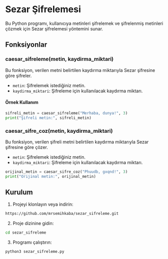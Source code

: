 # Sezar Şifrelemesi

Bu Python programı, kullanıcıya metinleri şifrelemek ve şifrelenmiş metinleri çözmek için Sezar şifrelemesi yöntemini sunar.

## Fonksiyonlar

### caesar_sifreleme(metin, kaydirma_miktari)

Bu fonksiyon, verilen metni belirtilen kaydırma miktarıyla Sezar şifresine göre şifreler.

- `metin`: Şifrelemek istediğiniz metin.
- `kaydirma_miktari`: Şifreleme için kullanılacak kaydırma miktarı.

#### Örnek Kullanım

```python
sifreli_metin = caesar_sifreleme("Merhaba, dunya!", 3)
print("Şifreli metin:", sifreli_metin)
```
### caesar_sifre_coz(metin, kaydirma_miktari)

Bu fonksiyon, verilen şifreli metni belirtilen kaydırma miktarıyla Sezar şifresine göre çözer.

- `metin`: Şifrelemek istediğiniz metin.
- `kaydirma_miktari`: Şifreleme için kullanılacak kaydırma miktarı.

```python
orijinal_metin = caesar_sifre_coz("Phuudb, gxqnd!", 3)
print("Orijinal metin:", orijinal_metin)
```

## Kurulum

1. Projeyi klonlayın veya indirin:

```bash
https://github.com/mrsemihkaba/sezar_sifreleme.git
```
2. Proje dizinine gidin:
```bash
cd sezar_sifreleme
```
3. Programı çalıştırın:
```bash
python3 sezar_sifreleme.py
```
